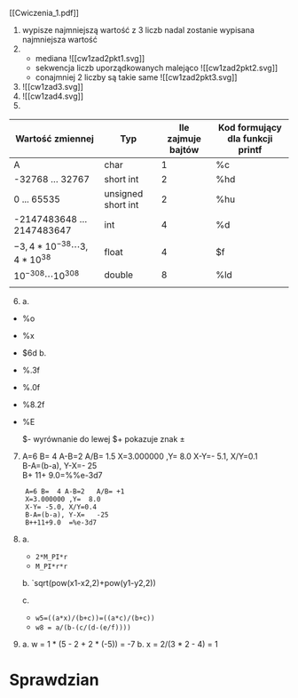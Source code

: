 [[Cwiczenia_1.pdf]]
1. wypisze najmniejszą wartość z 3 liczb
   nadal zostanie wypisana najmniejsza wartość
2.  
   - mediana
     ![[cw1zad2pkt1.svg]]
   - sekwencja liczb uporządkowanych malejąco
     ![[cw1zad2pkt2.svg]]
   - conajmniej 2 liczby są takie same
     ![[cw1zad2pkt3.svg]]
3. 
   ![[cw1zad3.svg]]
4. 
   ![[cw1zad4.svg]]
5. 
 | Wartość zmiennej                   | Typ                | Ile zajmuje bajtów | Kod formujący dla funkcji printf |
 | ---------------------------------- | ------------------ | ------------------ | -------------------------------- |
 | A                                  | char               | 1                  | %c                               |
 | -32768 … 32767                     | short int          | 2                  | %hd                              |
 | 0 ... 65535                        | unsigned short int | 2                  | %hu                              |
 | -2147483648 … 2147483647           | int                | 4                  | %d                               |
 | $-3,4*10^{-38} \cdots 3,4*10^{38}$ | float              | 4                  | $f                               |
 | $10^{-308} \cdots 10^{308}$        | double             | 8                  | %ld                              |
 |                                    |                    |                    |                                  |
6.  a.
   - %o
   - %x
   - $6d
     b.
   - %.3f
   - %.0f
   - %8.2f
   - %E
     
     $- wyrównanie do lewej
     $+ pokazuje znak $\pm$ 
7. 
   A=6 B=  4 A-B=2    A/B= 1.5
   X=3.000000 ,Y=   8.0
   X-Y=-   5.1, X/Y=0.1   
   B-A=(b-a), Y-X=-    25    
   B+ 11+   9.0=\%\%e-3d7
   
```
	A=6 B=  4 A-B=2   A/B= +1
	X=3.000000 ,Y=  8.0
	X-Y= -5.0, X/Y=0.4
	B-A=(b-a), Y-X=   -25
	B++11+9.0  =%e-3d7
```

8. 
   a.
   - `2*M_PI*r`
   - `M_PI*r*r`

   b. `sqrt(pow(x1-x2,2)+pow(y1-y2,2))

   c. 
   - `w5=((a*x)/(b+c))=((a*c)/(b+c))` 
   - `w8 = a/(b-(c/(d-(e/f))))`

9. 
   a. w = 1 * (5 - 2 + 2 * (-5)) = -7
   b. x = 2/(3 * 2 - 4) = 1





# Sprawdzian
